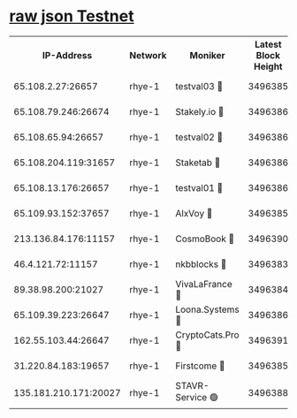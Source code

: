 
[raw json Testnet](https://rpc-check.quickt.stavr.tech/quickt/rpc-quickt-result.json)
=


<table><tr><th>IP-Address</th><th>Network</th><th>Moniker</th><th>Latest Block Height</th><th>Earliest Block Height</th><th>Catching Up</th><th>Tx Index</th><th>Voting Power</th><th>Scan Time</th></tr><tr><td>65.108.2.27:26657</td><td>rhye-1</td><td>testval03 🔴</td><td>3496385</td><td>1</td><td>False</td><td>on</td><td>5002050</td><td>2023-12-07T07:59:37.064076941UTC</td></tr><tr><td>65.108.79.246:26674</td><td>rhye-1</td><td>Stakely.io 🔴</td><td>3496386</td><td>1</td><td>False</td><td>on</td><td>10</td><td>2023-12-07T07:59:39.506441455UTC</td></tr><tr><td>65.108.65.94:26657</td><td>rhye-1</td><td>testval02 🔴</td><td>3496386</td><td>1</td><td>False</td><td>on</td><td>5002050</td><td>2023-12-07T07:59:39.839925016UTC</td></tr><tr><td>65.108.204.119:31657</td><td>rhye-1</td><td>Staketab 🔴</td><td>3496386</td><td>1</td><td>False</td><td>on</td><td>9900</td><td>2023-12-07T07:59:42.581048165UTC</td></tr><tr><td>65.108.13.176:26657</td><td>rhye-1</td><td>testval01 🔴</td><td>3496386</td><td>1</td><td>False</td><td>on</td><td>9582010</td><td>2023-12-07T07:59:42.925886989UTC</td></tr><tr><td>65.109.93.152:37657</td><td>rhye-1</td><td>AlxVoy 🔴</td><td>3496385</td><td>433101</td><td>False</td><td>on</td><td>92921</td><td>2023-12-07T07:59:34.183699186UTC</td></tr><tr><td>213.136.84.176:11157</td><td>rhye-1</td><td>CosmoBook 🔴</td><td>3496390</td><td>1674001</td><td>False</td><td>off</td><td>1528057</td><td>2023-12-07T08:00:08.302442189UTC</td></tr><tr><td>46.4.121.72:11157</td><td>rhye-1</td><td>nkbblocks 🔴</td><td>3496383</td><td>1781001</td><td>False</td><td>on</td><td>81901</td><td>2023-12-07T07:59:25.234178303UTC</td></tr><tr><td>89.38.98.200:21027</td><td>rhye-1</td><td>VivaLaFrance 🔴</td><td>3496384</td><td>2863001</td><td>False</td><td>off</td><td>10000</td><td>2023-12-07T07:59:31.694095865UTC</td></tr><tr><td>65.109.39.223:26647</td><td>rhye-1</td><td>Loona.Systems 🔴</td><td>3496386</td><td>3287001</td><td>False</td><td>off</td><td>9949</td><td>2023-12-07T07:59:42.229943664UTC</td></tr><tr><td>162.55.103.44:26647</td><td>rhye-1</td><td>CryptoCats.Pro 🔴</td><td>3496391</td><td>3287001</td><td>False</td><td>off</td><td>9999</td><td>2023-12-07T08:00:12.653727147UTC</td></tr><tr><td>31.220.84.183:19657</td><td>rhye-1</td><td>Firstcome 🔴</td><td>3496385</td><td>3395933</td><td>False</td><td>off</td><td>732206</td><td>2023-12-07T07:59:36.666672789UTC</td></tr><tr><td>135.181.210.171:20027</td><td>rhye-1</td><td>STAVR-Service 🟢</td><td>3496388</td><td>3494001</td><td>False</td><td>on</td><td>0</td><td>2023-12-07T07:59:51.538944842UTC</td></tr></table>